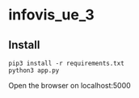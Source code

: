 # infovis_ue_3

## Install

```
pip3 install -r requirements.txt
python3 app.py
```

Open the browser on localhost:5000